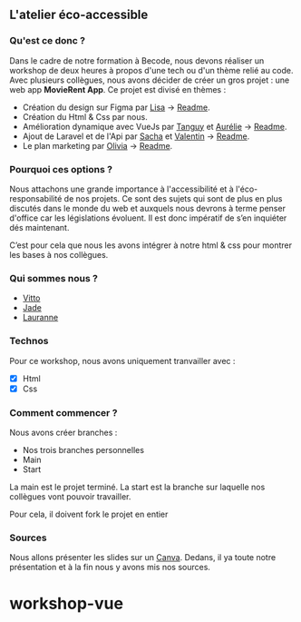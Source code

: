 ## L'atelier éco-accessible

### Qu'est ce donc ?

Dans le cadre de notre formation à Becode, nous devons réaliser un workshop de deux heures à propos d'une tech ou d'un thème relié au code. Avec plusieurs collègues, nous avons décider de créer un gros projet : une web app **MovieRent App**. Ce projet est divisé en thèmes :

- Création du design sur Figma par [Lisa](https://github.com/lilouMazzarisi) -> [Readme](https://github.com/lilouMazzarisi/Workshop_Intro-to-figma).
- Création du Html & Css par nous.
- Amélioration dynamique avec VueJs par [Tanguy](https://github.com/TanguyC0) et [Aurélie](https://github.com/Elhya13) -> [Readme](https://github.com/TanguyC0/workshop-Vue.js).
- Ajout de Laravel et de l'Api par [Sacha](https://github.com/sachajeunejean) et [Valentin](https://github.com/GeorisVal) -> [Readme](https://github.com/GeorisVal/workshop-api-laravel).
- Le plan marketing par [Olivia](https://github.com/OliviaDemaret) -> [Readme]().

### Pourquoi ces options ?

Nous attachons une grande importance à l'accessibilité et à l'éco-responsabilité de nos projets.
Ce sont des sujets qui sont de plus en plus discutés dans le monde du web et auxquels nous devrons à terme penser d'office car les législations évoluent. Il est donc impératif de s’en inquiéter dés maintenant.

C’est pour cela que nous les avons intégrer à notre html & css pour montrer les bases à nos collègues.

### Qui sommes nous ?

- [Vitto](https://github.com/Vittoria-P)
- [Jade](https://github.com/TreshMiralissa)
- [Lauranne](https://github.com/l4ur4nn3)

### Technos

Pour ce workshop, nous avons uniquement tranvailler avec :

- [x] Html
- [x] Css

### Comment commencer ?

Nous avons créer branches :

- Nos trois branches personnelles
- Main
- Start

La main est le projet terminé.
La start est la branche sur laquelle nos collègues vont pouvoir travailler.

Pour cela, il doivent fork le projet en entier

### Sources

Nous allons présenter les slides sur un [Canva](https://www.canva.com/design/DAFd0HD3x28/QUDA8CYm9itNVrHnFwFFSA/view?utm_content=DAFd0HD3x28&utm_campaign=designshare&utm_medium=link&utm_source=publishsharelink). Dedans, il ya toute notre présentation et à la fin nous y avons mis nos sources.
# workshop-vue
